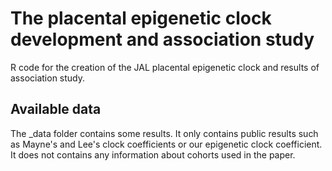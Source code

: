 # The placental epigenetic clock development and association study
R code for the creation of the JAL placental epigenetic clock and results of association study. 

## Available data 

The _data folder contains some results. 
It only contains public results such as Mayne's and Lee's clock coefficients or our epigenetic clock coefficient. 
It does not contains any information about cohorts used in the paper. 

